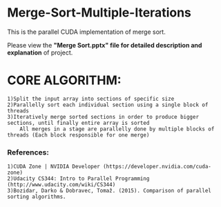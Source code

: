 # Merge-Sort-Multiple-Iterations


This is the parallel CUDA implementation of merge sort.

Please view the **"Merge Sort.pptx" file for detailed description and explanation** of project.


# CORE ALGORITHM:
    1)Split the input array into sections of specific size      
    2)Parallelly sort each individual section using a single block of threads                
    3)Iteratively merge sorted sections in order to produce bigger sections, until finally entire array is sorted                        
        All merges in a stage are parallelly done by multiple blocks of threads (Each block responsible for one merge)      
        
        
        
### References:   
    1)CUDA Zone | NVIDIA Developer (https://developer.nvidia.com/cuda-zone)   
    2)Udacity CS344: Intro to Parallel Programming (http://www.udacity.com/wiki/CS344)
    3)Bozidar, Darko & Dobravec, Tomaž. (2015). Comparison of parallel sorting algorithms. 
